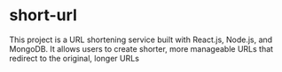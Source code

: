 # short-url
This project is a URL shortening service built with React.js, Node.js, and MongoDB. It allows users to create shorter, more manageable URLs that redirect to the original, longer URLs
